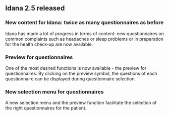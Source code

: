 ## Idana 2.5 released

### New content for Idana: twice as many questionnaires as before

Idana has made a lot of progress in terms of content: new questionnaires on common complaints such as headaches or sleep problems or in preparation for the health check-up are now available.

### Preview for questionnaires

One of the most desired functions is now available - the preview for questionnaires. By clicking on the preview symbol, the questions of each questionnaire can be displayed during questionnaire selection. 

### New selection menu for questionnaires

A new selection menu and the preview function facilitate the selection of the right questionnaires for the patient.
